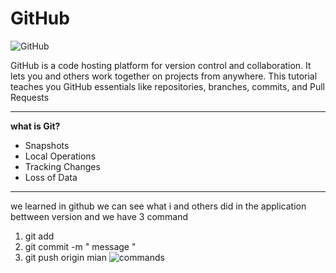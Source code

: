# GitHub
![GitHub](https://www.analyticsvidhya.com/wp-content/uploads/2015/07/github_logo.png)

GitHub is a code hosting platform for version control and collaboration. It lets you and others work together on projects from anywhere. This tutorial teaches you GitHub essentials like repositories, branches, commits, and Pull Requests 
***
**what is Git?**
* Snapshots
* Local Operations
* Tracking Changes
* Loss of Data

*** 
we learned in github we can see what i and others did in the application bettween version 
and we have 3 command 

1. git add 
2. git commit -m " message "
3. git push origin mian 
 ![commands](https://i.ytimg.com/vi/VG9xhrJ0How/maxresdefault.jpg)
 